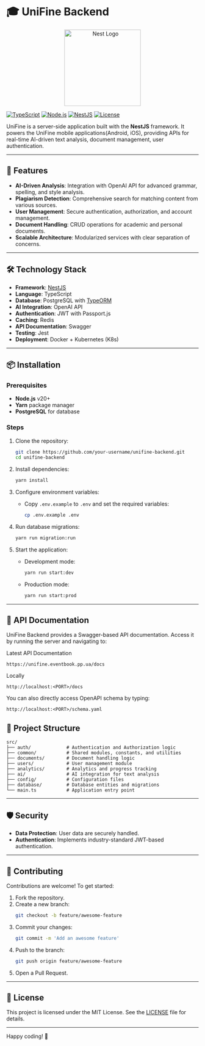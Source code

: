 # 🎓 UniFine Backend

<p align="center">
  <a href="https://nestjs.com/" target="_blank"><img src="https://nestjs.com/img/logo-small.svg" width="200" alt="Nest Logo" /></a>
</p>

[![TypeScript](https://img.shields.io/badge/TypeScript-5.1-blue.svg)](https://www.typescriptlang.org/)
[![Node.js](https://img.shields.io/badge/Node.js-20+-green.svg)](https://nodejs.org/)
[![NestJS](https://img.shields.io/badge/NestJS-10.0-red.svg)](https://nestjs.com/)
[![License](https://img.shields.io/badge/License-MIT-blue.svg)](LICENSE)

UniFine is a server-side application built with the **NestJS** framework. It powers the UniFine mobile applications(Android, iOS), providing APIs for real-time AI-driven text analysis, document management, user authentication.

---

## 🚀 Features

- **AI-Driven Analysis**: Integration with OpenAI API for advanced grammar, spelling, and style analysis.
- **Plagiarism Detection**: Comprehensive search for matching content from various sources.
- **User Management**: Secure authentication, authorization, and account management.
- **Document Handling**: CRUD operations for academic and personal documents.
- **Scalable Architecture**: Modularized services with clear separation of concerns.

---

## 🛠️ Technology Stack

- **Framework**: [NestJS](https://nestjs.com/)
- **Language**: TypeScript
- **Database**: PostgreSQL with [TypeORM](https://typeorm.io/)
- **AI Integration**: OpenAI API
- **Authentication**: JWT with Passport.js
- **Caching**: Redis
- **API Documentation**: Swagger
- **Testing**: Jest
- **Deployment**: Docker + Kubernetes (K8s)

---

## 📦 Installation

### Prerequisites

- **Node.js** v20+
- **Yarn** package manager
- **PostgreSQL** for database

### Steps

1. Clone the repository:
   ```bash
   git clone https://github.com/your-username/unifine-backend.git
   cd unifine-backend
   ```

2. Install dependencies:
   ```bash
   yarn install
   ```

3. Configure environment variables:
   - Copy `.env.example` to `.env` and set the required variables:
     ```bash
     cp .env.example .env
     ```

4. Run database migrations:
   ```bash
   yarn run migration:run
   ```

5. Start the application:
   - Development mode:
     ```bash
     yarn run start:dev
     ```
   - Production mode:
     ```bash
     yarn run start:prod
     ```

---

## 📖 API Documentation

UniFine Backend provides a Swagger-based API documentation. Access it by running the server and navigating to:

Latest API Documentation 
```
https://unifine.eventbook.pp.ua/docs
```

Locally
```
http://localhost:<PORT>/docs
```

You can also directly access OpenAPI schema by typing:

```
http://localhost:<PORT>/schema.yaml
```

## 📂 Project Structure

```plaintext
src/
├── auth/             # Authentication and Authorization logic
├── common/           # Shared modules, constants, and utilities
├── documents/        # Document handling logic
├── users/            # User management module
├── analytics/        # Analytics and progress tracking
├── ai/               # AI integration for text analysis
├── config/           # Configuration files
├── database/         # Database entities and migrations
└── main.ts           # Application entry point
```

---

## 🛡️ Security

- **Data Protection**: User data are securely handled.
- **Authentication**: Implements industry-standard JWT-based authentication.

---

## 🌟 Contributing

Contributions are welcome! To get started:

1. Fork the repository.
2. Create a new branch:
   ```bash
   git checkout -b feature/awesome-feature
   ```
3. Commit your changes:
   ```bash
   git commit -m 'Add an awesome feature'
   ```
4. Push to the branch:
   ```bash
   git push origin feature/awesome-feature
   ```
5. Open a Pull Request.

---

## 📄 License

This project is licensed under the MIT License. See the [LICENSE](LICENSE) file for details.

---

Happy coding! 🚀
